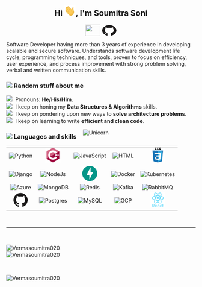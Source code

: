 <!--
- 👋 Hi, I’m @Vermasoumitra020
- 👀 I’m interested in ...
- 🌱 I’m currently learning ...
- 💞️ I’m looking to collaborate on ...
- 📫 How to reach me ...
-->


<h2 align="center">Hi <img src="https://raw.githubusercontent.com/ABSphreak/ABSphreak/master/gifs/Hi.gif" width="30">, I'm <a href="https://vermasoumitra020.github.io" target="_blank" style="text-decoration: none;">Soumitra Soni</a></h2>
<p align="center">
<a href = "mailto: sonisoumitra@gmail.com"><img align="center" src="https://www.vectorlogo.zone/logos/gmail/gmail-icon.svg" height="30" width="40" /></a>
<a href="#" target="blank"><img align="center" src="https://raw.githubusercontent.com/devicons/devicon/2809b567852a4648062a2d3e7c1c531367458c0b/icons/github/github-original.svg" height="30" width="40" /></a>
</p>

<p>
    Software Developer having more than 3 years of experience in developing scalable and secure software. Understands software development life cycle, programming techniques, and tools, proven to focus on efficiency, user experience, and process improvement with strong problem solving, verbal and written communication skills.
</p>

<!--<br>-->

<p>
<h3><b><img src="https://emojis.slackmojis.com/emojis/images/1450785773/250/mega.gif?1450785773" height="25px">&nbsp;Random stuff about me</b></h3>

<img src="https://www.vectorlogo.zone/logos/git-scm/git-scm-icon.svg" height="15px">&nbsp;&nbsp;Pronouns: **He/His/Him**.</br>
<img src="https://www.vectorlogo.zone/logos/git-scm/git-scm-icon.svg" height="15px">&nbsp;&nbsp;I keep on honing my **Data Structures & Algorithms** skills.</br>
<img src="https://www.vectorlogo.zone/logos/git-scm/git-scm-icon.svg" height="15px">&nbsp;&nbsp;I keep on pondering upon new ways to **solve architecture problems**.</br>
<img src="https://www.vectorlogo.zone/logos/git-scm/git-scm-icon.svg" height="15px">&nbsp;&nbsp;I keep on learning to write **efficient and clean code**.</br>
</p>

<!--<br>-->

<img align="right" width=300px alt="Unicorn" src="https://media.giphy.com/media/3ohs4BSacFKI7A717y/giphy.gif" />

<h3><b><img src="https://emojis.slackmojis.com/emojis/images/1471045839/793/computerrage.gif?1471045839" height="25px">&nbsp;Languages and skills</b></h3>
<table>
<tbody>
<tr>
<td align="center"><img src="https://www.vectorlogo.zone/logos/python/python-icon.svg" height="40px" title="Python"></td>
<td align="center"><img src="https://raw.githubusercontent.com/devicons/devicon/2809b567852a4648062a2d3e7c1c531367458c0b/icons/cplusplus/cplusplus-original.svg" height="40px" title="C++"></td>
<td align="center"><img src="https://www.vectorlogo.zone/logos/javascript/javascript-icon.svg" height="40px" title="JavaScript"></td>
<td align="center"><img src="https://www.vectorlogo.zone/logos/w3_html5/w3_html5-icon.svg" height="40px" title="HTML"></td>
<td align="center"><img src="https://raw.githubusercontent.com/devicons/devicon/2809b567852a4648062a2d3e7c1c531367458c0b/icons/css3/css3-original-wordmark.svg" height="40px" title="CSS"></td>
</tr>

<tr>
<td align="center"><img src="https://seeklogo.com/images/D/django-logo-4C5ECF7036-seeklogo.com.png" height="40px" title="Django"></td>
<td align="center"><img src="https://www.vectorlogo.zone/logos/nodejs/nodejs-ar21.svg" height="40px" title="NodeJs"></td>
<td align="center"><img src="https://raw.githubusercontent.com/devicons/devicon/1119b9f84c0290e0f0b38982099a2bd027a48bf1/icons/fastapi/fastapi-original.svg" height="40px" title="FastAPI"></td>
<td align="center"><img src="https://www.vectorlogo.zone/logos/docker/docker-icon.svg" height="40px" title="Docker"></td>
<td align="center"><img src="https://www.vectorlogo.zone/logos/kubernetes/kubernetes-icon.svg" height="45px" title="Kubernetes"></td>
</tr>

<tr>
<td align="center"><img src="https://www.vectorlogo.zone/logos/microsoft_azure/microsoft_azure-icon.svg" height="40px" title="Azure"></td>
<td align="center"><img src="https://www.vectorlogo.zone/logos/mongodb/mongodb-icon.svg" height="40px" title="MongoDB"></td>
<td align="center"><img src="https://www.vectorlogo.zone/logos/redis/redis-icon.svg" height="40px" title="Redis"></td>
<td align="center"><img src="https://www.vectorlogo.zone/logos/apache_kafka/apache_kafka-vertical.svg" height="45px" title="Kafka"></td>
<td align="center"><img src="https://www.vectorlogo.zone/logos/rabbitmq/rabbitmq-icon.svg" height="40px" title="RabbitMQ"></td>
</tr>

<tr>
<td align="center"><img src="https://raw.githubusercontent.com/devicons/devicon/2809b567852a4648062a2d3e7c1c531367458c0b/icons/github/github-original.svg" height="40px" title="Git/GitHub"></td>
<td align="center"><img src="https://upload.wikimedia.org/wikipedia/commons/thumb/2/29/Postgresql_elephant.svg/1200px-Postgresql_elephant.svg.png" height="40px" title="Postgres"></td>
<td align="center"><img src="https://pngimg.com/uploads/mysql/mysql_PNG23.png" height="40px" title="MySQL"></td>
<td align="center"><img src="https://www.vectorlogo.zone/logos/google_cloud/google_cloud-icon.svg" height="40px" title="GCP"></td>
<td align="center"><img src="https://raw.githubusercontent.com/devicons/devicon/master/icons/react/react-original-wordmark.svg" height="40px" title="ReactJs"></td>
</tr>

</tbody>
</table>


<br>
<hr>
<br>

<p><img align="left" src="https://github-readme-stats.vercel.app/api/top-langs?username=harsh020&show_icons=true&locale=en&layout=compact" alt="Vermasoumitra020" width="370" /></p>
<p>&nbsp;<img align="center" src="https://github-readme-stats.vercel.app/api?username=Vermasoumitra020&show_icons=true&locale=en" alt="Vermasoumitra020" width="380" /></p>

<!--</br>-->

<br>

<p align="left"><img src="https://komarev.com/ghpvc/?username=Vermasoumitra020&label=Profile%20Views&color=0e75b6&style=flat" alt="Vermasoumitra020" /> </p>
